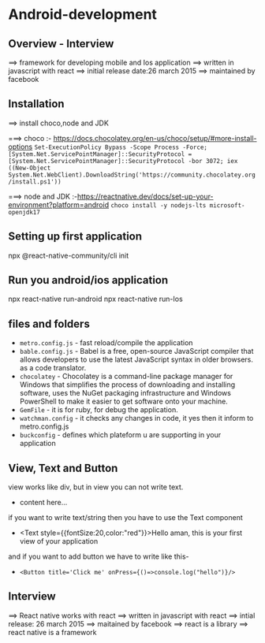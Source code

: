 # Android-development

## Overview - Interview 
==> framework for developing mobile and Ios application
==> written in javascript with react
==> initial release date:26 march 2015
==> maintained by facebook

## Installation
==> install choco,node and JDK

===> choco :- https://docs.chocolatey.org/en-us/choco/setup/#more-install-options
`Set-ExecutionPolicy Bypass -Scope Process -Force; [System.Net.ServicePointManager]::SecurityProtocol = [System.Net.ServicePointManager]::SecurityProtocol -bor 3072; iex ((New-Object System.Net.WebClient).DownloadString('https://community.chocolatey.org/install.ps1'))`

===> node and JDK :-https://reactnative.dev/docs/set-up-your-environment?platform=android
`choco install -y nodejs-lts microsoft-openjdk17`

## Setting up first application
npx @react-native-community/cli init <project-name>

## Run you android/ios application
npx react-native run-android
npx react-native run-Ios

## files and folders
 - `metro.config.js` - fast reload/compile the application
 - `bable.config.js` - Babel is a free, open-source JavaScript compiler that allows developers to use the latest JavaScript syntax in older browsers. as a code translator.
 - `chocolatey` - Chocolatey is a command-line package manager for Windows that simplifies the process of downloading and installing software, uses the NuGet packaging infrastructure and Windows PowerShell to make it easier to get software onto your machine.
 - `GemFile` - it is for ruby, for debug the application.
 - `watchman.config` - it checks any changes in code, it yes then it inform to metro.config.js
 - `buckconfig` - defines which plateform u are supporting in your application

## View, Text and Button
view works like div, but in view you can not write text.
 - <View>
        content here...
   </View>

if you want to write text/string then you have to use the Text component
 - <Text style={{fontSize:20,color:"red"}}>Hello aman, this is your first view of your application </Text>

and if you want to add button we have to write like this-
 - `<Button title='Click me' onPress={()=>console.log("hello")}/>`

## Interview
==> React native works with react
==> written in javascript with react
==> intial release: 26 march 2015
==> maitained by facebook
==> react is a library
==> react native is a framework

